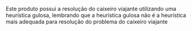 Este produto possui a resolução do caixeiro viajante utilizando uma heurística gulosa, lembrando que a heurística gulosa não é a heurística mais adequada para resolução do problema do caixeiro viajante